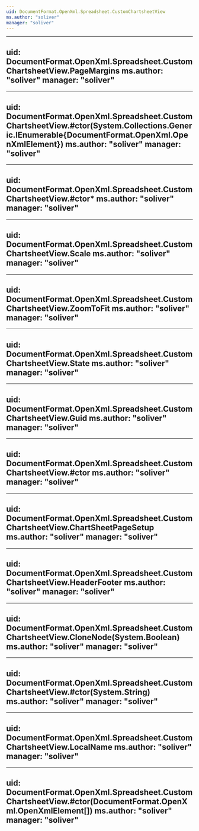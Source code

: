 ```yaml
---
uid: DocumentFormat.OpenXml.Spreadsheet.CustomChartsheetView
ms.author: "soliver"
manager: "soliver"
---
```


---
uid: DocumentFormat.OpenXml.Spreadsheet.CustomChartsheetView.PageMargins
ms.author: "soliver"
manager: "soliver"
---

---
uid: DocumentFormat.OpenXml.Spreadsheet.CustomChartsheetView.#ctor(System.Collections.Generic.IEnumerable{DocumentFormat.OpenXml.OpenXmlElement})
ms.author: "soliver"
manager: "soliver"
---

---
uid: DocumentFormat.OpenXml.Spreadsheet.CustomChartsheetView.#ctor*
ms.author: "soliver"
manager: "soliver"
---

---
uid: DocumentFormat.OpenXml.Spreadsheet.CustomChartsheetView.Scale
ms.author: "soliver"
manager: "soliver"
---

---
uid: DocumentFormat.OpenXml.Spreadsheet.CustomChartsheetView.ZoomToFit
ms.author: "soliver"
manager: "soliver"
---

---
uid: DocumentFormat.OpenXml.Spreadsheet.CustomChartsheetView.State
ms.author: "soliver"
manager: "soliver"
---

---
uid: DocumentFormat.OpenXml.Spreadsheet.CustomChartsheetView.Guid
ms.author: "soliver"
manager: "soliver"
---

---
uid: DocumentFormat.OpenXml.Spreadsheet.CustomChartsheetView.#ctor
ms.author: "soliver"
manager: "soliver"
---

---
uid: DocumentFormat.OpenXml.Spreadsheet.CustomChartsheetView.ChartSheetPageSetup
ms.author: "soliver"
manager: "soliver"
---

---
uid: DocumentFormat.OpenXml.Spreadsheet.CustomChartsheetView.HeaderFooter
ms.author: "soliver"
manager: "soliver"
---

---
uid: DocumentFormat.OpenXml.Spreadsheet.CustomChartsheetView.CloneNode(System.Boolean)
ms.author: "soliver"
manager: "soliver"
---

---
uid: DocumentFormat.OpenXml.Spreadsheet.CustomChartsheetView.#ctor(System.String)
ms.author: "soliver"
manager: "soliver"
---

---
uid: DocumentFormat.OpenXml.Spreadsheet.CustomChartsheetView.LocalName
ms.author: "soliver"
manager: "soliver"
---

---
uid: DocumentFormat.OpenXml.Spreadsheet.CustomChartsheetView.#ctor(DocumentFormat.OpenXml.OpenXmlElement[])
ms.author: "soliver"
manager: "soliver"
---
